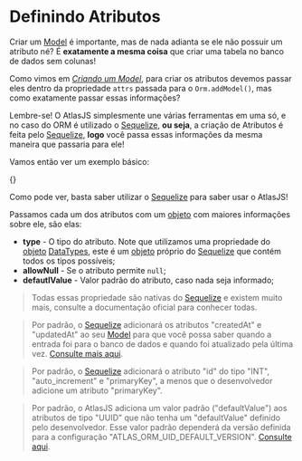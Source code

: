# Definindo Atributos

Criar um [Model](#orm.model) é importante, mas de nada adianta se ele não possuir um atributo né? É **exatamente a mesma coisa** que criar uma tabela no banco de dados sem colunas!

Como vimos em [*Criando um Model*](#orm.create), para criar os atributos devemos passar eles dentro da propriedade `attrs` passada para o `Orm.addModel()`, mas como exatamente passar essas informações?

Lembre-se! O AtlasJS simplesmente une várias ferramentas em uma só, e no caso do ORM é utilizado o [Sequelize](https://sequelize.org/master/), **ou seja**, a criação de Atributos é feita pelo [Sequelize](https://sequelize.org/master/), **logo** você passa essas informações da mesma maneira que passaria para ele!

Vamos então ver um exemplo básico:

{<attrs>}

Como pode ver, basta saber utilizar o [Sequelize](https://sequelize.org/master/) para saber usar o AtlasJS!

Passamos cada um dos atributos com um [objeto](https://developer.mozilla.org/pt-BR/docs/Aprender/JavaScript/Objetos/B%C3%A1sico) com maiores informações sobre ele, são elas:

* **type** - O tipo do atributo. Note que utilizamos uma propriedade do [objeto](https://developer.mozilla.org/pt-BR/docs/Aprender/JavaScript/Objetos/B%C3%A1sico) [DataTypes](https://sequelize.org/master/variable/index.html#static-variable-DataTypes), este é um [objeto](https://developer.mozilla.org/pt-BR/docs/Aprender/JavaScript/Objetos/B%C3%A1sico) próprio do [Sequelize](https://sequelize.org/master/) que contém todos os tipos possíveis;
* **allowNull** - Se o atributo permite `null`;
* **defautlValue** - Valor padrão do atributo, caso nada seja informado;

> Todas essas propriedade são nativas do [Sequelize](https://sequelize.org/master/) e existem muito mais, consulte a documentação oficial para conhecer todas.

> Por padrão, o [Sequelize](https://sequelize.org/master/) adicionará os atributos "createdAt" e "updatedAt" ao seu [Model](#orm-model) para que você possa saber quando a entrada foi para o banco de dados e quando foi atualizado pela última vez. [Consulte mais aqui](https://sequelize.org/v5/manual/models-definition.html).

> Por padrão, o [Sequelize](https://sequelize.org/master/) adicionará o atributo "id" do tipo "INT", "auto_increment" e "primaryKey", a menos que o desenvolvedor adicione um atributo "primaryKey".

> Por padrão, o AtlasJS adiciona um valor padrão ("defaultValue") aos atributos de tipo "UUID" que não tenha um "defaultValue" definido pelo desenvolvedor. Esse valor padrão dependerá da versão definida para a configuração "ATLAS_ORM_UID_DEFAULT_VERSION". [Consulte aqui](#orm).